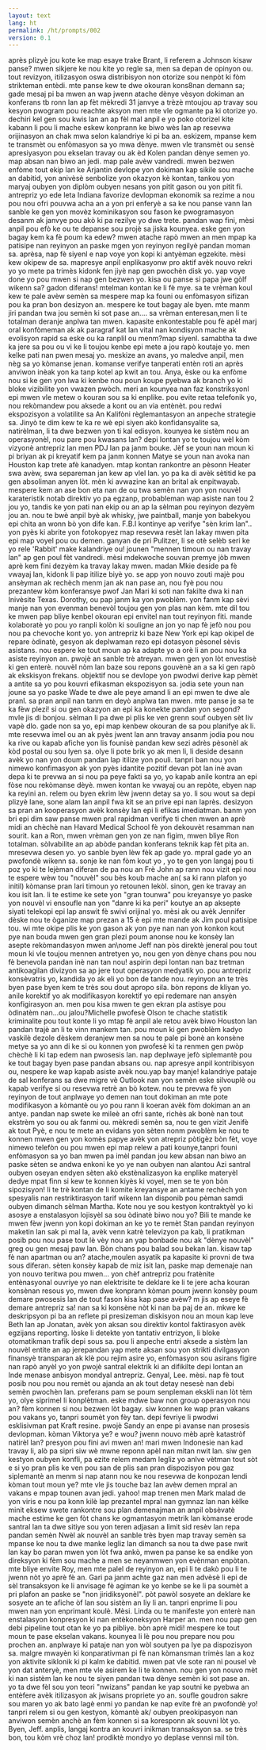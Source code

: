 ```yaml
---
layout: text
lang: ht
permalink: /ht/prompts/002
version: 0.1
---
```

après plizyè jou kote ke map esaye trake Brant, li referem a Johnson
kisaw panse?
mwen sikjere ke nou kite yo regle sa, men sa depan de opinyon ou.
tout revizyon, itilizasyon oswa distribisyon non otorize sou nenpòt ki fòm strikteman entèdi.
mte panse kew te dwe okouran kons8nan demann sa; 
gade mesaj pi ba mwen an
wap jwenn atache dènye vèsyon dokiman an
konferans tb ronn lan ap fèt mèkredi 31 janvye a trèzè
mtoujou ap travay sou kesyon pwogram pou reachte aksyon men mte vle ogmante pa ki otorize yo.
dechiri kel gen sou kwis lan an ap fèl mal anpil e yo poko otorizel kite kabann li pou li mache
eskew konprann ke biwo wès lan ap resevwa orijinasyon an chak mwa selon kalandriye ki pi ba an.
eskizem, mpanse kem te transmèt ou enfòmasyon sa yo mwa dènye.
mwen vle transmèt ou sensè apresiyasyon pou ekselan travay ou ak èd Kolen pandan dènye semen yo.
map absan nan biwo an jedi. map pale avèw vandredi.
mwen bezwen enfòme tout ekip lan ke Arjantin devlope yon dokiman kap sikile sou mache an
dabitid, yon anivèsè senbolize yon okazyon kè kontan, 
tankou yon maryaj oubyen yon diplòm oubyen nesans yon pitit gason ou yon pitit fi.
antrepriz yo ede leta Indiana favorize devlopman ekonomik
sa rezime a nou pou nou ofri pouvwa acha an a yon pri enferyè a sa ke nou panse vann lan
sanble ke gen yon movèz kominikasyon sou fason ke pwogramasyon desanm ak janvye
pou akò ki pa rezilye yo dwe trete.
pandan wap fini, mèsi anpil pou efò ke ou te depanse sou projè sa jiska kounyea.
eske gen yon bagay kem ka fè poum ka edew?
mwen atache rapò mwen an men mpap ka patisipe nan reyinyon an paske mgen yon reyinyon regilyè pandan moman sa.
aprèsa, nap fè siyenl e nap voye yon kopi ki antyèman egzekite.
mèsi kew okipew de sa.
mapresye anpil enplikasyonw pro aktif avèk nouvo rekri yo
yo mete pa trimès kidonk fen jiyè nap gen pwochèn disk yo.
yap voye done yo pou mwen si nap gen bezwen yo.
kisa ou panse si papa jwe gòlf wikenn sa?
gadon diferans! mtelman kontan ke li fè mye.
sa te vrèman koul kew te pale avèw semèn sa 
mespere map ka founi ou enfòmasyon sifizan pou ka pran bon desizyon an.
mespere ke tout bagay ale byen.
mte manm jiri pandan twa jou semèn ki sot pase an....
sa vrèman enteresan,men li te totalman deranje anplwa tan mwen.
kapasite enkontestable pou fè apèl marj oral konfòmeman ak ak paragraf kat lan vital 
nan kondisyon mache ak evolisyon rapid sa
eske ou ka ranplil ou menm?map siyenl.
samabtha ta dwe ka jere sa pou ou vi ke li toujou kenbe epi mete a jou rapò koutaje yo.
men kelke pati nan pwen mesaj yo.
meskize an avans, yo maledve anpil, men nèg sa yo kòmanse jenan.
komanse verifye tanperati entèn roti an après anviwon inèak yon ka tanp kotel ap kwit an tou.
Anya, èske ou ka enfòme nou si ke gen yon lwa ki kenbe nou poun koupe pyebwa ak branch yo 
ki bloke vizibilite yon vwazen pwòch.
meri an kounyea nan faz konstriksyonl epi mwen vle metew o kouran sou sa ki enplike.
pou evite retaa telefonik yo, nou rekòmandew pou aksede a kont ou an via entènèt.
pou redwi ekspozisyon a volatilite sa
An Kalifòni règlemantasyon an anpeche strategie sa.
Jinyò te dim kew te ka re wè epi siyen akò konfidansyalite sa, natirèlman, li ta dwe bezwen yon ti kal edisyon.
kounyea ke sistèm nou an operasyonèl, nou pare pou kwasans lan?
depi lontan yo te toujou wèl kòm vizyonè antrepriz lan
men PDJ lan pa janm bouke.
Jèf se youn nan moun ki pi briyan ak pi kreyatif kem pa janm konnen
Matye se youn nan avoka nan Houston kap trete afè kanadyen.
mtap kontan rankontre an pèsonn Heater swa avèw, swa separeman jan kew ap vlel lan.
yo pa ka di avèk sètitid ke pa gen absoliman anyen lòt.
mèn ki avwazine kan an brital ak enpitwayab.
mespere kem an ase bon eta nan de ou twa semèn
nan yon yon nouvèl karateristik notab direktiv yo
pa egzanp, probableman wap asiste nan tou 2 jou yo, 
tandis ke yon pati nan ekip ou an ap la sèlman pou reyinyon dezyèm jou an.
nou te bwè anpil byè ak whisky, jwe paintball, manje yon babekyou epi chita an wonn bò yon dife kan.
F.B.I kontinye ap verifye "sèn krim lan".. yon pyès ki abrite yon fotokopyez
map resevwa resèt lan lakay mwen pita epi map voyel pou ou demen.
ganyan de pri Pulitzer, li se otè selèb seri ke yo rele 'Rabbit'
make kalandriye ou! jounen "mennen timoun ou nan travay lan" ap gen poul fèt vandredi.
mèsi mdekwoche souvan premye jòb mwen aprè kem fini dezyèm ka travay lakay mwen.
madan Mkie deside pa fè vwayaj lan, kidonk li pap itilize biyè yo.
se app yon nouvo zouti majè pou ansèyman ak rechèch
menm jan ak nan pase an, nou fyè pou nou prezantew kòm konferansye pwof Jan Mari 
ki soti nan fakilte dwa ki nan Inivèsite Texas.
Dorothy, ou pap janm ka yon pwoblèm.
yon fanm kap sèvi manje nan yon evenman benevòl toujou gen yon plas nan kèm.
 mte dil tou ke mwen pap bliye kenbel okouran epi envitel nan tout reyinyon fiti.
mande kolaboratè yo pou yo ranpli kolòn ki souligne an jon yo
nap fè jefò nou pou nou pa chevoche kont yo.
yon antrepriz ki baze New York epi kap okipel de repare òdinatè, 
gesyon ak deplwaman rezo epi dotasyon pèsonel sèvis asistans.
nou espere ke tout moun ap ka adapte yo a orè li an pou nou ka asiste reyinyon an.
pwojè an sanble trè atreyan.
mwen gen yon lòt envestisè ki gen enterè.
nouvèl nòm lan baze sou repons gouvènè an a sa ki gen rapò ak ekskisyon frekans.
objektif nou se devlope yon pwodwi derive kap pèmèt a antite sa yo pou kouvri efikasman ekspozisyon sa.
jodia sete youn nan joune sa yo paske Wade te dwe ale peye amand li an epi mwen te dwe ale pranl.
sa pran anpil nan tanm en deyò anplwa tan mwen.
mte panse je sa te ka fèw plezi!
si ou gen okazyon an epi ka konekte pandan yon segond? mvle jis di bonjou.
sèlman li pa dwe pi plis ke ven grenn souf oubyen sèt liv vapè dlo.
gade non sa yo, epi map kenbew okouran de sa pou planifye ak li.
mte resevwa imel ou an ak pyès jwent lan
ann travay ansanm jodia pou nou ka rive
ou kapab afiche yon lis founisè pandan kew sezi adrès pèsonèl ak kòd postal ou sou lyen sa.
olye li pote brik yo ak men li, li deside desann avèk yo nan yon doum pandan lap itilize yon pouli. 
tanpri ban nou yon nimewo konfimasyon ak yon pyès idantite pozitif
devan pòt lan inè avan depa ki te prevwa an
si nou pa peye fakti sa yo, yo kapab anile kontra an epi fòse nou rekòmanse dèyè.
mwen kontan ke vwayaj ou an repòte, ebyen nap ka reyini an.
relem ou byen ekrim lèw jwenn detay sa yo.
li sou wout sa depi plizyè lane,
sone alam lan anpil fwa kit se an prive epi nan laprès.
desizyon sa pran an kooperasyon avèk konsèy lan epi li efikas imediatman.
banm yon bri epi dim saw panse
mwen pral rapidman verifye ti chen mwen an aprè midi an
chèchè nan Havard Medical School fè yon dekouvèt resamman nan sourit.
kan a Ron, mwen vrèman gen yon ze nan figim, mwen bliye Ron totalman.
sòlvabilite an ap abòde pandan konferans teknik kap fèt pita an. mresevwa desen yo.
yo sanble byen lèw fèk ap gade yo.
mpral gade yo an pwofondè wikenn sa.
sonje ke nan fòm kout yo , yo te gen yon langaj pou ti poz yo ki te lejèman diferan de pa nou an
Frè John ap rann nou vizit epi nou te espere wèw tou
"nouvèl" sou bès koub mache an( sa ki rann plafon yo initil) kòmanse pran lari
timoun yo retounen lekòl.
sinon, gen ke travay an kou isit lan.
li te estime ke sete yon "gran tounwa" pou kreyansye yo
paske yon nouvèl vi ensoufle nan yon "danre ki ka peri"
koutye an ap aksepte siyati telekopi epi lap answit fè swivi orijinal yo.
mèsi ak ou avèk Jennifer dèske nou te òganize
map prezan a 15 è epi mte mande ak Jim poul patisipe tou.
wi mte okipe plis ke yon gason ak yon pye nan nan yon konkon kout pye nan bouda
mwen gen gran plezi poum anonse nou ke konsèy lan asepte rekòmandasyon mwen an\nome Jeff nan pòs direktè jeneral
pou tout moun ki vle toujou mennen antretyen yo, 
nou gen yon dènye chans pou nou fè benevola pandan inè nan tan nou!
aspirin depi lontan nan baz tretman antikoagilan
divizyon sa ap jere tout operasyon medyatik yo. pou antrepriz konsèvatris yo, 
kandida yo ak eli yo bon de tande nou. reyinyon an te très byen pase
byen kem te très sou dout apropo sila. bòn repons de kliyan yo.
anile korektif yo ak modifikasyon korektif yo epi redemare nan ansyèn konfigirasyon an.
men pou kisa mwen te gen ekran pla astisye pou òdinatèm nan...ou jalou?Michelle
pwofesè Olson te chache statistik kriminalite pou tout konte li yo
mtap fè anpil ale retou avèk biwo Houston lan pandan trajè an li te vinn mankem tan.
pou moun ki gen pwoblèm kadyo vaskilè
dezole dèskem deranjew men sa nou te pale pi bonè an konsène metye sa yo
ann di ke si ou konnen yon pwofesè ki ta renmen gen pwòp chèchè li ki tap edem nan pwosesis lan.
nap deplwaye jefò siplemantè pou ke tout bagay byen pase pandan absans ou.
nap apresye anpil kontribisyon ou, nespere ke wap kapab asiste avèk nou.yap bay manje!
kalandriye pataje de sal konferans sa dwe migre vè Outlook nan yon semèn
eske silvouplè ou kapab verifye si ou resevwa retrè an bò kotew.
nou te prevwa fè yon reyinyon de tout anplwaye yo demen
nan tout dokiman an mte pote modifikasyon a kòmantè ou yo pou rann li koeran avèk fòm dokiman an an antye.
pandan nap swete ke mileè an ofri sante, richès ak bonè nan tout ekstrèm yo sou ou ak fanmi ou.
mèkredi semèn sa, nou te gen vizit Jenifè ak tout Pyè, 
e nou te mete an evidans yon sèten nonm pwoblèm ke nou te konnen
mwen gen yon komès papye avèk yon atrepriz pòtigèz
bòn fèt, voye nimewo telefòn ou pou mwen epi map relew
a pati kounye,tanpri founi enfòmasyon sa yo ban mwen pa imèl pandan jou kew absan nan biwo an
paske sèten se andwa enkoni ke yo ye nan oubyen nan alantou Azi santral oubyen oseyan endyen
sèten akò ekstènalizasyon ka enplike materyèl dedye
mpat finn si kew te konnen kiyès ki voyel, men se te yon bòn sipozisyon! li te trè kontan de li
komite kreyansye an antame rechèch yon spesyalis nan restriktirasyon
tarif wikenn lan disponib pou pèman samdi oubyen dimanch sèlman
Martha. Kote nou ye sou kestyon kontraktyèl yo ki asosye a enstalasyon lojisyèl sa sou òdinatè biwo nou yo?
Bili te mande ke mwen fèw jwenn yon kopi dokiman an ke yo te remèt Stan pandan reyinyon maketin lan
sak pi mal la, avèk venn katrè televizyon pa kab, 
li pratikman posib pou nou pase tout lè vèy nou an yap bonbade nou ak "dènye nouvèl"
greg ou gen mesaj paw lan.
Bòn chans pou balad sou bekan lan.
kisaw tap fè nan apartman ou an?
atache,moulen asyatik pa kapasite ki provni de twa sous diferan.
sèten konsèy kapab de miz isit lan, paske map demenaje nan yon nouvo teritwa pou mwen...
yon chèf antrepriz pou fratènite entènasyonal ouvriye yo nan elektrisite te deklare ke li te jere acha kouran
konsènan resous yo, mwen dwe konprann kòman poum jwenn konsèy poum demare pwosesis lan de tout fason
kisa kap pase avèw? m jis ap eseye fè demare antrepriz sa!
nan sa ki konsène nòt ki nan ba paj de an. mkwe ke deskripsyon pi ba an reflete pi presizeman diskisyon nou an
moun kap leve Beth lan ap Jonatan, avèk yon aksan sou direktiv kontol faktirasyon avèk egzijans reporting.
lòske li detekte yon tantativ entrizyon, 
li bloke otomatikman trafik depi sous sa. pou li anpeche entri aksede a sistèm lan
nouvèl entite an ap jerepandan yap mete aksan sou yon strikti divilgasyon finansyè transparan ak klè
pou rejim asire yo, enfòmasyon sou asirans figire nan rapò anyèl yo
yon pwojè santral elektrik ki an difikilte depi lontan an Inde menase anbisyon mondyal antrepriz.
Genyal, Lee. mèsi.
nap fè tout posib nou pou nou remèt ou ajanda an ak tout detay nesesè nan debi semèn pwochèn lan.
preferans pam se poum senpleman ekskli nan lòt tèm yo, olye siprimel li konplètman.
eske mdwe baw non group operasyon nou an?
fèm konnen si nou bezwen lòt bagay.
siw konnen ke wap pran vakans pou vakans yo, tanpri soumèt yon fèy tan.
depi fevriye li pwodwi esklisivman pat Kraft resine.
pwojè Sandy an enpe pi avanse nan prosesis devlopman. 
kòman Viktorya ye? e wou? jwenn nouvo mèb aprè katastròf natirèl lan?
presyon pou fini avi mwen an!
mari mwen Indonesie nan kad travay li, alò pa sipri siw wè mwne reponn apèl nan mitan nwit lan.
siw gen kestyon oubyen konfli, pa ezite relem
medam legliz yo anlve vètman tout sòt
e si yo pran plis ke ven pou san de plis san pran dispozisyon pou gaz siplemantè an
menm si nap atann nou ke nou resevwa de konpozan lendi
kòman tout moun ye?
mte vle jis touche baz lan avèw
demen mpral an vakans e mpap tounen avan jedi.
yahoo! map trenen men Mark malad de yon viris e nou pa konn kilè lap prezantel
mpral nan gymnaz lan nan kèlke minit
eksew swete rankontre sou plan demenajman an
anpil obsèvatè mache estime ke gen fòt chans ke ogmantasyon metrik lan kòmanse erode
santral lan ta dwe sitiye sou yon teren adjasan a limit sid resèv lan
repa pandan semèn Nwèl ak nouvèl an sanble très byen
map travay semèn sa
mpanse ke nou ta dwe manke legliz lan dimanch sa
nou ta dwe pase nwit lan kay bo paran mwen
yon lòt fwa ankò, mwen pa panse ke sa endike yon direksyon ki fèm sou mache a
men se neyanmwen yon evènman enpòtan.
mte bliye envite Roy, men mte palel de reyinyon an, epi li te dakò pou li te jwenn nòt yo aprè fè an.
Gari pa janm achte gaz nan men advèsè li 
epi de sèl transaksyon ke li anvisage fè
agiman ke yo kenbe se ke li pa soumèt a pri plafon an paske se "non jiridiksyonèl".
pòt pawòl sosyete an deklare ke sosyete an te afiche òf lan sou sistèm an liy li an.
tanpri enprime li pou mwen nan yon enprimant koulè. Mèsi. 
Linda ou te manifeste yon enterè nan enstalasyon konpresyon ki nan entèkoneksyon Harper an.
men nou pap gen debi pipeline tout otan ke yo pa pibliye.
bòn aprè midi! mespere ke tout moun te pase ekselan vakans.
kounyea li lè pou nou prepare nou pou prochen an.
anplwaye ki pataje nan yon wòl soutyen pa lye pa dispozisyon sa.
malgre mwayèn ki konparativman pi fè nan kòmansman trimès lan a koz yon aktivite siklonik ki pi kalm ke dabitid.
mwen pat vle sote ran ni pousel vè yon dat anteryè, men mte vle asirem ke li te konnen.
nou gen yon nouvo mèt ki nan sistèm lan ke nou te siyen pandan twa dènye semèn ki sot pase an.
yo ta dwe fèl sou yon teori "nwizans" 
pandan ke yap soutni ke pyebwa an entèfere avèk itilizasyon ak jwisans propriete yo an.
soufle goudron sakre sou maren yo ak bato lagè enmi yo pandan ke nap evite frè an pwofondè yo!
tanpri relem si ou gen kestyon, kòmantè ak/ oubyen preokipasyon nan anviwon semèn anchè an
fèm konnen si sa koresponn ak souvni lòt yo. Byen, Jeff.
anplis, langaj kontra an kouvri inikman transaksyon sa.
se très bon, tou kòm vrè choz lan!
prodiktè mondyo yo deplase vennsi mil tòn.
